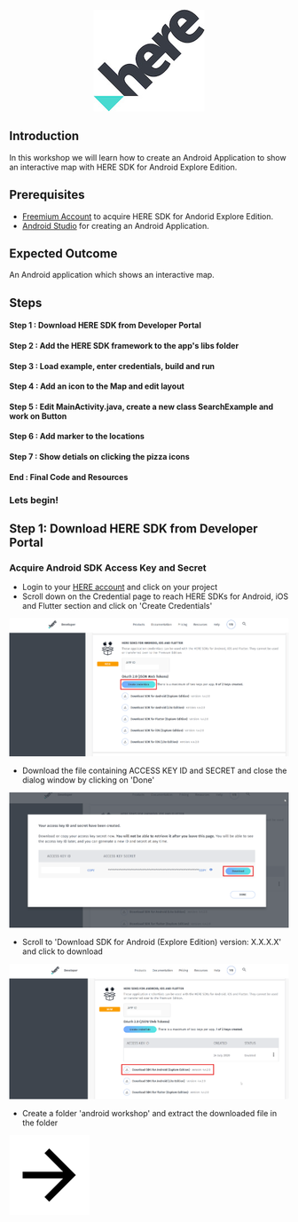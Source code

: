 <p align="center">
  <img src="https://github.com/vidhanbhonsle/Interactive-Map-Workshop/blob/master/img/HERE_Logo_2016_POS_sRGB200X183.jpg" />
</p>

## Introduction

In this workshop we will learn how to create an Android Application to show an interactive map with HERE SDK for Android Explore Edition.

## Prerequisites
- [Freemium Account](https://developer.here.com/events/community-sa) to acquire HERE SDK for Andorid Explore Edition. 
- [Android Studio](https://developer.android.com/studio) for creating an Android Application.

## Expected Outcome
An Android application which shows an interactive map.

## Steps
#### Step 1 : Download HERE SDK from Developer Portal
#### Step 2 : Add the HERE SDK framework to the app's libs folder
#### Step 3 : Load example, enter credentials, build and run
#### Step 4 : Add an icon to the Map and edit layout
#### Step 5 : Edit MainActivity.java, create a new class SearchExample and work on Button
#### Step 6 : Add marker to the locations
#### Step 7 : Show detials on clicking the pizza icons
#### End    : Final Code and Resources

### Lets begin!

## Step 1: Download HERE SDK from Developer Portal
### Acquire Android SDK Access Key and Secret
- Login to your [HERE account](https://developer.here.com/events/community-sa) and click on your project
- Scroll down on the Credential page to reach HERE SDKs for Android, iOS and Flutter section and click on 'Create Credentials'

![alt text](/img/create-credentials.png)

- Download the file containing ACCESS KEY ID and SECRET and close the dialog window by clicking on 'Done'

![alt text](/img/download.png)

- Scroll to 'Download SDK for Android (Explore Edition) version: X.X.X.X' and click to download

![alt text](/img/HERESDK.png)

- Create a folder 'android workshop' and extract the downloaded file in the folder

[![Foo](/img/next.png)](/Step2.md) 
